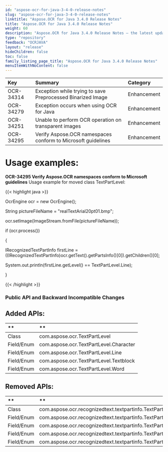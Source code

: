 ```yaml
---
id: "aspose-ocr-for-java-3-4-0-release-notes"
slug: "aspose-ocr-for-java-3-4-0-release-notes"
linktitle: "Aspose.OCR for Java 3.4.0 Release Notes"
title: "Aspose.OCR for Java 3.4.0 Release Notes"
weight: 60
description: "Aspose.OCR for Java 3.4.0 Release Notes – the latest updates and fixes."
type: "repository"
feedback: "OCRJAVA"
layout: "release"
hideChildren: false
toc: false
family_listing_page_title: "Aspose.OCR for Java 3.4.0 Release Notes"
menuItemWithNoContent: false
---
```


|**Key**|**Summary**|**Category**|
| :- | :- | :- |
|OCR-34314|Exception while trying to save Preprocessed Binarized Image|Enhancement|
|OCR-34279|Exception occurs when using OCR for Java|Enhancement|
|OCR-34251|Unable to perform OCR operation on transparent images|Enhancement|
|OCR-34295|Verify Aspose.OCR namespaces conform to Microsoft guidelines|Enhancement|
# **Usage examples:**
**OCR-34295 Verify Aspose.OCR namespaces conform to Microsoft guidelines** 
Usage example for moved class TextPartLevel:

{{< highlight java >}}

  OcrEngine ocr = new OcrEngine();

 String pictureFileName = "realTextArial20pt01.bmp";

 ocr.setImage(ImageStream.fromFile(pictureFileName));

 if (ocr.process())

 {

   IRecognizedTextPartInfo firstLine = ((IRecognizedTextPartInfo)ocr.getText().getPartsInfo()[0]).getChildren()[0];

   System.out.println(firstLine.getLevel() == TextPartLevel.Line);

 }

{{< /highlight >}}
### **Public API and Backward Incompatible Changes**
## **Added APIs:**

|** |** |
| :- | :- |
|Class|com.aspose.ocr.TextPartLevel|
|Field/Enum|com.aspose.ocr.TextPartLevel.Character|
|Field/Enum|com.aspose.ocr.TextPartLevel.Line|
|Field/Enum|com.aspose.ocr.TextPartLevel.Textblock|
|Field/Enum|com.aspose.ocr.TextPartLevel.Word|
## **Removed APIs:**

|** |** |
| :- | :- |
|Class|com.aspose.ocr.recognizedtext.textpartinfo.TextPartLevel|
|Field/Enum|com.aspose.ocr.recognizedtext.textpartinfo.TextPartLevel.Character|
|Field/Enum|com.aspose.ocr.recognizedtext.textpartinfo.TextPartLevel.Line|
|Field/Enum|com.aspose.ocr.recognizedtext.textpartinfo.TextPartLevel.Textblock|
|Field/Enum|com.aspose.ocr.recognizedtext.textpartinfo.TextPartLevel.Word|

